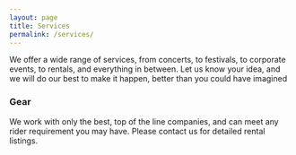 ```yaml
---
layout: page
title: Services
permalink: /services/
---
```


We offer a wide range of services, from concerts, to festivals, to corporate events, to rentals, and everything in between. Let us know your idea, and we will do our best to make it happen, better than you could have imagined

<h3>Gear</h3>

We work with only the best, top of the line companies, and can meet any rider requirement you may have. Please contact us for detailed rental listings.